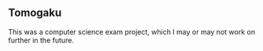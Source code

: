 ## Tomogaku
This was a computer science exam project, which I may or may not work on further in the future.
